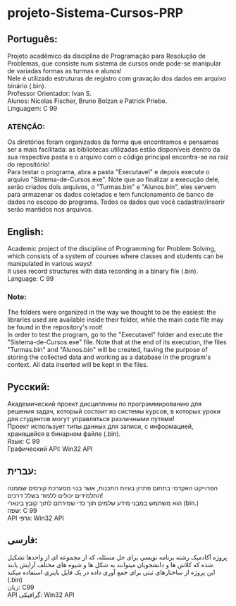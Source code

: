 # projeto-Sistema-Cursos-PRP

## Português:
Projeto acadêmico da disciplina de Programação para Resolução de Problemas, que consiste num sistema de cursos onde pode-se manipular de variadas formas as turmas e alunos!  
Nele é utilizado estruturas de registro com gravação dos dados em arquivo binário (.bin).  
Professor Orientador: Ivan S.  
Alunos: Nicolas Fischer, Bruno Bolzan e Patrick Priebe.  
Linguagem: C 99  
### ATENÇÃO: 
Os diretórios foram organizados da forma que encontramos e pensamos ser a mais facilitada: as bibliotecas utilizadas estão disponíveis dentro da sua respectiva pasta e o arquivo com o código principal encontra-se na raiz do repositório!  
Para testar o programa, abra a pasta "Executavel" e depois execute o arquivo "Sistema-de-Cursos.exe". Note que ao finalizar a execução dele, serão criados dois arquivos, o "Turmas.bin" e "Alunos.bin", eles servem para armazenar os dados coletados e tem funcionamento de banco de dados no escopo do programa. Todos os dados que você cadastrar/inserir serão mantidos nos arquivos.  

## English:
Academic project of the discipline of Programming for Problem Solving, which consists of a system of courses where classes and students can be manipulated in various ways!  
It uses record structures with data recording in a binary file (.bin).  
Language: C 99  

### Note:  

The folders were organized in the way we thought to be the easiest: the libraries used are available inside their folder, while the main code file may be found in the repository's root!  
In order to test the program, go to the "Executavel" folder and execute the "Sistema-de-Cursos.exe" file. Note that at the end of its execution, the files "Turmas.bin" and "Alunos.bin" will be created, having the purpose of storing the collected data and working as a database in the program's context. All data inserted will be kept in the files.  


## Русский:
Академический проект дисциплины по программированию для решения задач, который состоит из системы курсов, в которых уроки для студентов могут управляться различными путями!  
Проект использует типы данных для записи, с информацией, хранящейся в бинарном файле (.bin).  
Язык: С 99  
Графический API: Win32 API  

## עברית:
הפרוייקט האקדמי בתחום פתרון בעיות התכנות, אשר בנוי ממערכת קורסים שממנה התלמידים יכולים ללמוד בשלל דרכים!   
הוא משתמש  במבני מידע שלמים תוך כדי שמירתם לתוך קובץ בינארי (bin.)  
שפה: C 99  
API גרפי: Win32 API  

## فارسی: 
پروژه آکادمیک رشته برنامه نویسی برای حل مسئله، که از مجموعه ای از واحدها تشکیل شده که کلاس ها و دانشجویان میتوانند به شکل ها و شیوه های مختلف آرایش یابند.  
این پروژه از ساختارهای ثبتی برای جمع آوری داده در یک فایل باینری استفاده میکند (.bin)  
زبان: C99  
API گرافیکی: Win32 API  

